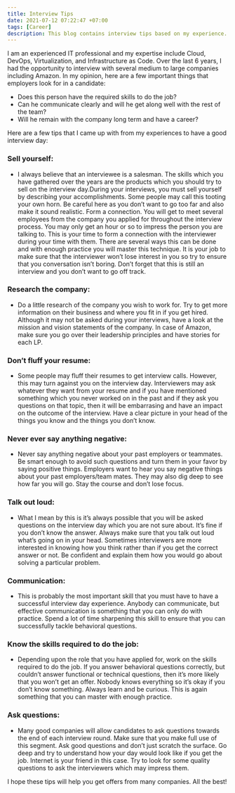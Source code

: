 ```yaml
---
title: Interview Tips
date: 2021-07-12 07:22:47 +07:00
tags: [Career]
description: This blog contains interview tips based on my experience.
---
```


I am an experienced IT professional and my expertise include Cloud, DevOps, Virtualization, and Infrastructure as Code. Over the last 6 years, I had the opportunity to interview with several medium to large companies including Amazon. In my opinion, here are a few important things that employers look for in a candidate:

- Does this person have the required skills to do the job?
- Can he communicate clearly and will he get along well with the rest of the team?
- Will he remain with the company long term and have a career?

Here are a few tips that I came up with from my experiences to have a good interview day:

### Sell yourself:

- I always believe that an interviewee is a salesman. The skills which you have gathered over the years are the products which you should try to sell on the interview day.During your interviews, you must sell yourself by describing your accomplishments. Some people may call this tooting your own horn. Be careful here as you don’t want to go too far and also make it sound realistic.
Form a connection. You will get to meet several employees from the company you applied for throughout the interview process. You may only get an hour or so to impress the person you are talking to. This is your time to form a connection with the interviewer during your time with them. There are several ways this can be done and with enough practice you will master this technique. It is your job to make sure that the interviewer won’t lose interest in you so try to ensure that you conversation isn’t boring. Don’t forget that this is still an interview and you don’t want to go off track.

### Research the company:

- Do a little research of the company you wish to work for. Try to get more information on their business and where you fit in if you get hired. Although it may not be asked during your interviews, have a look at the mission and vision statements of the company. In case of Amazon, make sure you go over their leadership principles and have stories for each LP.

### Don’t fluff your resume:

- Some people may fluff their resumes to get interview calls. However, this may turn against you on the interview day. Interviewers may ask whatever they want from your resume and if you have mentioned something which you never worked on in the past and if they ask you questions on that topic, then it will be embarrasing and have an impact on the outcome of the interview. Have a clear picture in your head of the things you know and the things you don’t know.


### Never ever say anything negative:

- Never say anything negative about your past employers or teammates. Be smart enough to avoid such questions and turn them in your favor by saying positive things. Employers want to hear you say negative things about your past employers/team mates. They may also dig deep to see how far you will go. Stay the course and don’t lose focus.

### Talk out loud:

- What I mean by this is it’s always possible that you will be asked questions on the interview day which you are not sure about. It’s fine if you don’t know the answer. Always make sure that you talk out loud what’s going on in your head. Sometimes interviewers are more interested in knowing how you think rather than if you get the correct answer or not. Be confident and explain them how you would go about solving a particular problem.

### Communication:

- This is probably the most important skill that you must have to have a successful interview day experience. Anybody can communicate, but effective communication is something that you can only do with practice. Spend a lot of time sharpening this skill to ensure that you can successfully tackle behavioral questions.

### Know the skills required to do the job:

- Depending upon the role that you have applied for, work on the skills required to do the job. If you answer behavioral questions correctly, but couldn’t answer functional or technical questions, then it’s more likely that you won’t get an offer. Nobody knows everything so it’s okay if you don’t know something. Always learn and be curious. This is again something that you can master with enough practice.

### Ask questions:

- Many good companies will allow candidates to ask questions towards the end of each interview round. Make sure that you make full use of this segment. Ask good questions and don’t just scratch the surface. Go deep and try to understand how your day would look like if you get the job. Internet is your friend in this case. Try to look for some quality questions to ask the interviewers which may impress them.

I hope these tips will help you get offers from many companies. All the best!
